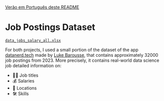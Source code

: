 [Verão em Português deste README](README-ptbr.md)

# Job Postings Dataset

 [`data_jobs_salary_all.xlsx`](data_jobs_salary_all.xlsx)

 For both projects, I used a small portion of the dataset of the app [datanerd.tech](datanerd.tech) made by [Luke Barousse](https://www.lukebarousse.com/), that contains approximately 32000 job postings from 2023. More precisely, it contains real-world data science job detailed information on:

 - 👨‍💼 Job titles
 - 💰 Salaries
 - 📍 Locations
 - 🛠️ Skills